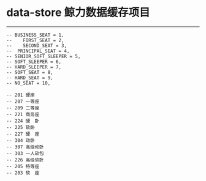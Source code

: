 # data-store 鲸力数据缓存项目

---

    -- BUSINESS_SEAT = 1,
    --    FIRST_SEAT = 2,
    --    SECOND_SEAT = 3,
    --  PRINCIPAL_SEAT = 4,
    -- SENIOR_SOFT_SLEEPER = 5,
    -- SOFT_SLEEPER = 6,
    -- HARD_SLEEPER = 7,
    -- SOFT_SEAT = 8,
    -- HARD_SEAT = 9,
    -- NO_SEAT = 10,

    -- 201 硬座
    -- 207 一等座
    -- 209 二等座
    -- 221 商务座
    -- 224 硬　卧
    -- 225 软卧
    -- 227 硬　座
    -- 304 动卧
    -- 307 高级动卧
    -- 303 一人软包
    -- 226 高级软卧
    -- 205 特等座
    -- 203 软　座